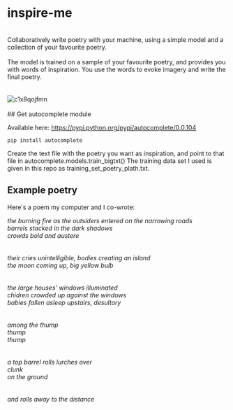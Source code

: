 # inspire-me
<br>
Collaboratively write poetry with your machine, using a simple model and a collection of your favourite poetry.
<br><br>
The model is trained on a sample of your favourite poetry, and provides you with words of inspiration. You use the words to evoke imagery and write the final poetry.
<br><br><br>
<img src="https://cloud.githubusercontent.com/assets/3682092/17488138/e28061ac-5d8f-11e6-877a-f556f2d039f8.gif" alt="c1x8qojfmn" style="max-width:100%;">
<br><br>
## Get autocomplete module

Available here: https://pypi.python.org/pypi/autocomplete/0.0.104

    pip install autocomplete
Create the text file with the poetry you want as inspiration, and point to that file in autocomplete.models.train_bigtxt()
The training data set I used is given in this repo as training_set_poetry_plath.txt.

## Example poetry

Here's a poem my computer and I co-wrote:

*the burning fire as the outsiders entered on the narrowing roads*<br>
*barrels stacked in the dark shadows*<br>
*crowds bold and austere*<br>
<br><br>
*their cries unintelligible, bodies creating an island*<br>
*the moon coming up, big yellow bulb*<br>
<br><br>
*the large houses’ windows illuminated*<br>
*chidren crowded up against the windows*<br>
*babies fallen asleep upstairs, desultory*<br>
<br><br>
*among the thump*<br>
*thump*<br>
*thump*<br>
<br><br>
*a top barrel rolls lurches over*<br>
*clunk*<br>
*on the ground*<br>
<br><br>
*and rolls away to the distance*<br>
